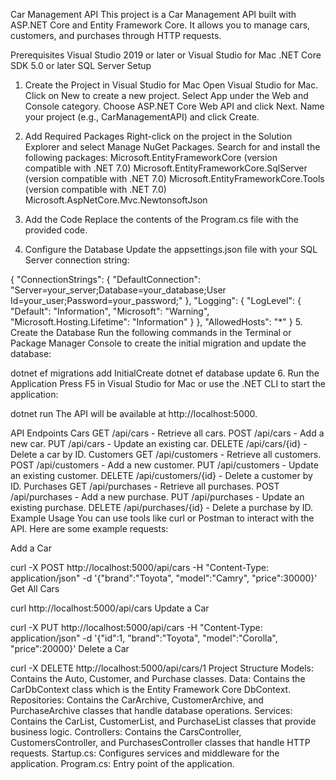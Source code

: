 Car Management API
This project is a Car Management API built with ASP.NET Core and Entity Framework Core. It allows you to manage cars, customers, and purchases through HTTP requests.

Prerequisites
Visual Studio 2019 or later or Visual Studio for Mac
.NET Core SDK 5.0 or later
SQL Server
Setup
1. Create the Project in Visual Studio for Mac
Open Visual Studio for Mac.
Click on New to create a new project.
Select App under the Web and Console category.
Choose ASP.NET Core Web API and click Next.
Name your project (e.g., CarManagementAPI) and click Create.
2. Add Required Packages
Right-click on the project in the Solution Explorer and select Manage NuGet Packages.
Search for and install the following packages:
Microsoft.EntityFrameworkCore (version compatible with .NET 7.0)
Microsoft.EntityFrameworkCore.SqlServer (version compatible with .NET 7.0)
Microsoft.EntityFrameworkCore.Tools (version compatible with .NET 7.0)
Microsoft.AspNetCore.Mvc.NewtonsoftJson
3. Add the Code
Replace the contents of the Program.cs file with the provided code.

4. Configure the Database
Update the appsettings.json file with your SQL Server connection string:


{
  "ConnectionStrings": {
    "DefaultConnection": "Server=your_server;Database=your_database;User Id=your_user;Password=your_password;"
  },
  "Logging": {
    "LogLevel": {
      "Default": "Information",
      "Microsoft": "Warning",
      "Microsoft.Hosting.Lifetime": "Information"
    }
  },
  "AllowedHosts": "*"
}
5. Create the Database
Run the following commands in the Terminal or Package Manager Console to create the initial migration and update the database:


dotnet ef migrations add InitialCreate
dotnet ef database update
6. Run the Application
Press F5 in Visual Studio for Mac or use the .NET CLI to start the application:


dotnet run
The API will be available at http://localhost:5000.

API Endpoints
Cars
GET /api/cars - Retrieve all cars.
POST /api/cars - Add a new car.
PUT /api/cars - Update an existing car.
DELETE /api/cars/{id} - Delete a car by ID.
Customers
GET /api/customers - Retrieve all customers.
POST /api/customers - Add a new customer.
PUT /api/customers - Update an existing customer.
DELETE /api/customers/{id} - Delete a customer by ID.
Purchases
GET /api/purchases - Retrieve all purchases.
POST /api/purchases - Add a new purchase.
PUT /api/purchases - Update an existing purchase.
DELETE /api/purchases/{id} - Delete a purchase by ID.
Example Usage
You can use tools like curl or Postman to interact with the API. Here are some example requests:

Add a Car

curl -X POST http://localhost:5000/api/cars -H "Content-Type: application/json" -d '{"brand":"Toyota", "model":"Camry", "price":30000}'
Get All Cars

curl http://localhost:5000/api/cars
Update a Car

curl -X PUT http://localhost:5000/api/cars -H "Content-Type: application/json" -d '{"id":1, "brand":"Toyota", "model":"Corolla", "price":20000}'
Delete a Car

curl -X DELETE http://localhost:5000/api/cars/1
Project Structure
Models: Contains the Auto, Customer, and Purchase classes.
Data: Contains the CarDbContext class which is the Entity Framework Core DbContext.
Repositories: Contains the CarArchive, CustomerArchive, and PurchaseArchive classes that handle database operations.
Services: Contains the CarList, CustomerList, and PurchaseList classes that provide business logic.
Controllers: Contains the CarsController, CustomersController, and PurchasesController classes that handle HTTP requests.
Startup.cs: Configures services and middleware for the application.
Program.cs: Entry point of the application.
